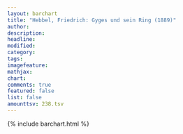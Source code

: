 ```yaml
---
layout: barchart
title: "Hebbel, Friedrich: Gyges und sein Ring (1889)"
author:
description:
headline:
modified:
category:
tags:
imagefeature: 
mathjax: 
chart: 
comments: true
featured: false
list: false
amounttsv: 238.tsv
---
```

{% include barchart.html %}
